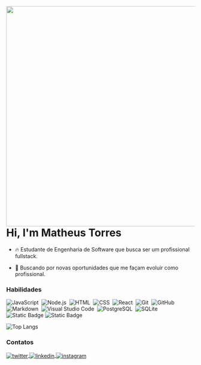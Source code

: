 <img align="right" height="590em" src="https://raw.githubusercontent.com/gist/looptock/e2652c7bb6e2bc062ccba971ec96a079/raw/fb3149b43b10b6649398d2f7e9e3a1b60e1cd89c/githubcard.svg"/>
<h1 align="left">Hi, I'm Matheus Torres</h1>

- 🔥 Estudante de Engenharia de Software que busca ser um profissional fullstack. 

- 🔭 Buscando por novas oportunidades que me façam evoluir como profissional. 

### Habilidades
![JavaScript](https://img.shields.io/badge/-JavaScript-05122A?style=flat&logo=javascript)&nbsp;
![Node.js](https://img.shields.io/badge/-Node.js-05122A?style=flat&logo=node.js)&nbsp;
![HTML](https://img.shields.io/badge/-HTML-05122A?style=flat&logo=HTML5)&nbsp;
![CSS](https://img.shields.io/badge/-CSS-05122A?style=flat&logo=CSS3&logoColor=1572B6)&nbsp;
![React](https://img.shields.io/badge/-React-05122A?style=flat&logo=react)&nbsp;
![Git](https://img.shields.io/badge/-Git-05122A?style=flat&logo=git)&nbsp;
![GitHub](https://img.shields.io/badge/-GitHub-05122A?style=flat&logo=github)&nbsp;
![Markdown](https://img.shields.io/badge/-Markdown-05122A?style=flat&logo=markdown)&nbsp;
![Visual Studio Code](https://img.shields.io/badge/-Visual%20Studio%20Code-05122A?style=flat&logo=visual-studio-code&logoColor=007ACC)&nbsp;
![PostgreSQL](https://img.shields.io/badge/-PostgreSQL-05122A?style=flat&logo=postgresql)&nbsp;
![SQLite](https://img.shields.io/badge/-SQLite-05122A?style=flat&logo=sqlite)&nbsp;
![Static Badge](https://img.shields.io/badge/Python-05122A?logo=Python)
![Static Badge](https://img.shields.io/badge/Bulma-05122A?logo=Bulma)
<br>

![Top Langs](https://github-readme-stats-git-masterrstaa-rickstaa.vercel.app/api/top-langs/?username=looptock&layout=compact&bg_color=05122A&border_color=30A3DC&title_color=fff&text_color=FFF)

### Contatos

<p align="left" style="">
<a href="mailto:matheusmarthek@gmail.com" target="_blank">
  <img align="center" src="https://img.shields.io/badge/Matheus-05122A?logo=gmail
" alt="twitter"/>  
</a>
<a href="https://www.linkedin.com/in/matheus-torres-2607a11bb/" target="_blank">
  <img align="center" src="https://img.shields.io/badge/Matheus-05122A?logo=linkedin
" alt="linkedin"/>
</a>
<a href="https://www.instagram.com/zedanimado/" target="_blank">
 <img align="center" src="https://img.shields.io/badge/Matheus-05122A?logo=instagram
" alt="instagram"/>
</a>
</p>
<br>